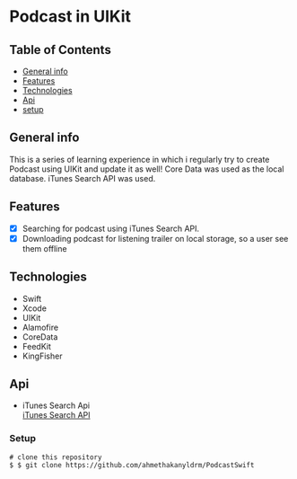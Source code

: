 # Podcast in UIKit

## Table of Contents
* [General info](#general-info)
* [Features](#features)
* [Technologies](#technologies)
* [Api](#api)
* [setup](#setup)

## General info
This is a series of learning experience in which i regularly try to create Podcast using UIKit and update it as well!
Core Data was used as the local database. iTunes Search API was used.

## Features
- [x] Searching for podcast using iTunes Search API.
- [x] Downloading podcast for listening trailer on local storage, so a user see them offline

## Technologies
- Swift
- Xcode 
- UIKit
- Alamofire
- CoreData
- FeedKit
- KingFisher

## Api
- iTunes Search Api <br>
[iTunes Search API](https://developer.apple.com/library/archive/documentation/AudioVideo/Conceptual/iTuneSearchAPI/)



### Setup


```
# clone this repository
$ $ git clone https://github.com/ahmethakanyldrm/PodcastSwift
```


